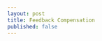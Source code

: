 ```yaml
---
layout: post
title: Feedback Compensation
published: false
---
```


<!-- Google: Feedback Compensation -->
